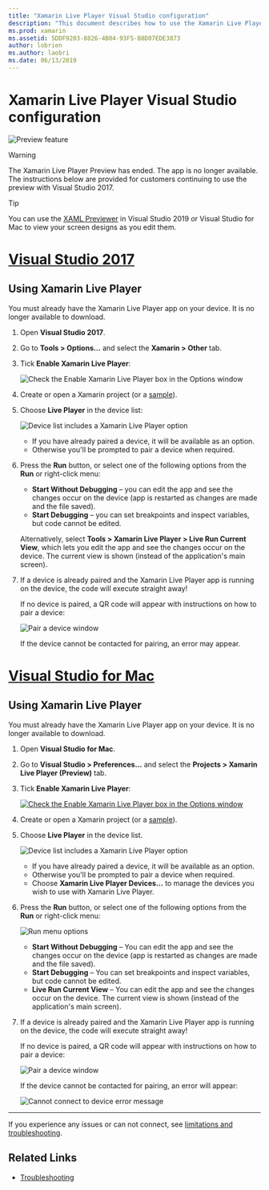 ```yaml
---
title: "Xamarin Live Player Visual Studio configuration"
description: "This document describes how to use the Xamarin Live Player to make live edits to a running application."
ms.prod: xamarin
ms.assetid: 5DDF9203-8826-4B04-93F5-B8D07EDE3873
author: lobrien
ms.author: laobri
ms.date: 06/13/2019
---
```


# Xamarin Live Player Visual Studio configuration

![Preview feature](~/media/shared/preview.png)

> [!WARNING]
> The Xamarin Live Player Preview has ended. The app is no longer available. The instructions below are provided for customers continuing to use the preview with Visual Studio 2017.

> [!TIP]
> You can use the [XAML Previewer](~/xamarin-forms/xaml/xaml-previewer/index.md) in Visual Studio 2019 or 
> Visual Studio for Mac to view your screen designs as you edit them.

# [Visual Studio 2017](#tab/windows)

## Using Xamarin Live Player

You must already have the Xamarin Live Player app on your device. It is no longer available to download.

1. Open **Visual Studio 2017**.
2. Go to **Tools > Options...** and select the **Xamarin > Other** tab.
3. Tick **Enable Xamarin Live Player**:

    ![Check the Enable Xamarin Live Player box in the Options window](install-images/vs2017-options.png)

4. Create or open a Xamarin project (or a [sample](~/tools/live-player/samples.md)).
5. Choose **Live Player** in the device list:

    ![Device list includes a Xamarin Live Player option](install-images/devices-empty-windows.png)

    - If you have already paired a device, it will be available as an option.
    - Otherwise you'll be prompted to pair a device when required.

6. Press the **Run** button, or select one of the following options from the **Run** or right-click menu:

    - **Start Without Debugging** – you can edit the app and see the changes occur on the device (app is restarted as changes are made and the file saved).
    - **Start Debugging** – you can set breakpoints and inspect variables, but code cannot be edited.

    Alternatively, select **Tools > Xamarin Live Player > Live Run Current View**, which lets you edit the app and see the changes occur on the device. The current view is shown (instead of the application's main screen).

7. If a device is already paired and the Xamarin Live Player app is running on the device,
    the code will execute straight away!

    If no device is paired, a QR code will appear with instructions on how to pair a device:

    ![Pair a device window](install-images/manage-empty-windows.png)

    If the device cannot be contacted for pairing, an error may appear.

# [Visual Studio for Mac](#tab/macos)

## Using Xamarin Live Player

You must already have the Xamarin Live Player app on your device. It is no longer available to download.

1. Open **Visual Studio for Mac**.
2. Go to **Visual Studio > Preferences...** and select the **Projects > Xamarin Live Player (Preview)** tab.
3. Tick **Enable Xamarin Live Player**:

    [![Check the Enable Xamarin Live Player box in the Options window](install-images/vsmac-options-sml.png)](install-images/vsmac-options.png#lightbox)

4. Create or open a Xamarin project (or a [sample](~/tools/live-player/samples.md)).
5. Choose **Live Player** in the device list.

    ![Device list includes a Xamarin Live Player option](install-images/devices.png)

    - If you have already paired a device, it will be available as an option.
    - Otherwise you'll be prompted to pair a device when required.
    - Choose **Xamarin Live Player Devices...** to manage the devices you wish to use with Xamarin Live Player.

6. Press the **Run** button, or select one of the following options from the **Run** or right-click menu:

    ![Run menu options](install-images/run-menu.png)

    - **Start Without Debugging** – You can edit the app and see the changes occur on the device (app is restarted as changes are made and the file saved).
    - **Start Debugging** – You can set breakpoints and inspect variables, but code cannot be edited.
    - **Live Run Current View** – You can edit the app and see the changes occur on the device. The current view is shown (instead of the application's main screen).

7. If a device is already paired and the Xamarin Live Player app is running on the device, the code will execute straight away!

    If no device is paired, a QR code will appear with instructions on how to pair a device:

    ![Pair a device window](install-images/manage-empty.png)

    If the device cannot be contacted for pairing, an error will appear:

    ![Cannot connect to device error message](install-images/error-cannot-connect.png)

-----

If you experience any issues or can not connect, see [limitations and troubleshooting](~/tools/live-player/troubleshooting.md).

## Related Links

- [Troubleshooting](~/tools/live-player/troubleshooting.md)
